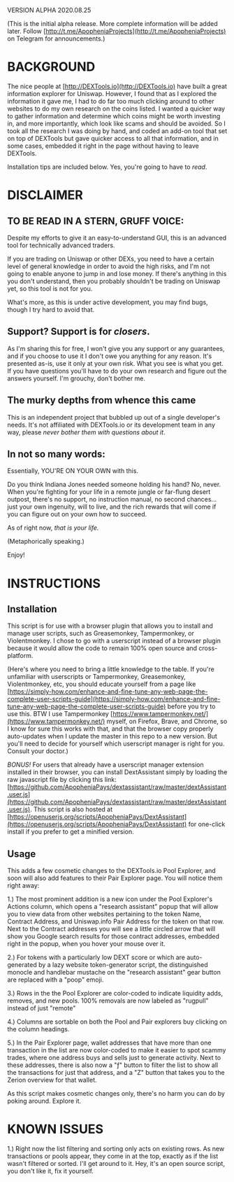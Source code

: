 VERSION ALPHA 2020.08.25
 
(This is the initial alpha release. More complete information will be added later. Follow [http://t.me/ApopheniaProjects](http://t.me/ApopheniaProjects) on Telegram for announcements.)

# BACKGROUND 

The nice people at [http://DEXTools.io](http://DEXTools.io) have built a great information explorer for Uniswap. However, I found that as I explored the information it gave me, I had to do far too much clicking around to other websites to do my own research on the coins listed. I wanted a quicker way to gather information and determine which coins might be worth investing in, and more importantly, which look like scams and should be avoided. So I took all the research I was doing by hand, and coded an add-on tool that set on top of DEXTools but gave quicker access to all that information, and in some cases, embedded it right in the page without having to leave DEXTools.

Installation tips are included below. Yes, you're going to have to _read_.

# DISCLAIMER 

## TO BE READ IN A STERN, GRUFF VOICE: 

Despite my efforts to give it an easy-to-understand GUI, this is an advanced tool for technically advanced traders.

If you are trading on Uniswap or other DEXs, you need to have a certain level of general knowledge in order to avoid the high risks, and I'm not going to enable anyone to jump in and lose money. If there's anything in this you don't understand, then you probably shouldn't be trading on Uniswap yet, so this tool is not for you.

What's more, as this is under active development, you may find bugs, though I try hard to avoid that.

## Support? Support is for _closers_.

As I'm sharing this for free, I won't give you any support or any guarantees, and if you choose to use it I don't owe you anything for any reason. It's presented as-is, use it only at your own risk. What you see is what you get. If you have questions you'll have to do your own research and figure out the answers yourself. I'm grouchy, don't bother me.

## The murky depths from whence this came

This is an independent project that bubbled up out of a single developer's needs. It's not affiliated with DEXTools.io or its development team in any way, please *never bother them with questions about it*.

## In not so many words:

Essentially, YOU'RE ON YOUR OWN with this. 

Do you think Indiana Jones needed someone holding his hand? No, never. When you're fighting for your life in a remote jungle or far-flung desert outpost, there's no support, no instruction manual, no second chances... just your own ingenuity, will to live, and the rich rewards that will come if you can figure out on your own how to succeed.

As of right now, _that is your life._

(Metaphorically speaking.)

Enjoy!

# INSTRUCTIONS 

## Installation

This script is for use with a browser plugin that allows you to install and manage user scripts, such as Greasemonkey, Tampermonkey, or Violentmonkey. I chose to go with a userscript instead of a browser plugin because it would allow the code to remain 100% open source and cross-platform. 

(Here's where you need to bring a little knowledge to the table. If you're unfamiliar with userscripts or Tampermonkey, Greasemonkey, Violentmonkey, etc, you should educate yourself from a page like [https://simply-how.com/enhance-and-fine-tune-any-web-page-the-complete-user-scripts-guide](https://simply-how.com/enhance-and-fine-tune-any-web-page-the-complete-user-scripts-guide) before you try to use this. BTW I use Tampermonkey [https://www.tampermonkey.net/](https://www.tampermonkey.net/) myself, on Firefox, Brave, and Chrome, so I know for sure this works with that, and that the browser copy properly auto-updates when I update the master in this repo to a new version. But you'll need to decide for yourself which userscript manager is right for you. Consult your doctor.)

*BONUS!* For users that already have a userscript manager extension installed in their browser, you can install DextAssistant simply by loading the raw javascript file by clicking this link: [https://github.com/ApopheniaPays/dextassistant/raw/master/dextAssistant.user.js](https://github.com/ApopheniaPays/dextassistant/raw/master/dextAssistant.user.js). This script is also hosted at [https://openuserjs.org/scripts/ApopheniaPays/DextAssistant](https://openuserjs.org/scripts/ApopheniaPays/DextAssistant) for one-click install if you prefer to get a minified version.

## Usage

This adds a few cosmetic changes to the DEXTools.io Pool Explorer, and soon will also add features to their Pair Explorer page. You will notice them right away:

1.) The most prominent addition is a new icon under the Pool Explorer's Actions column, which opens a "research assistant" popup that will allow you to view data from other websites pertaining to the token Name, Contract Address, and Uniswap.info Pair Address for the token on that row. Next to the Contract addresses you will see a little circled arrow that will show you Google search results for those contract addresses, embedded right in the popup, when you hover your mouse over it.

2.) For tokens with a particularly low DEXT score or which are auto-generated by a lazy website token-generator script, the distinguished monocle and handlebar mustache on the "research assistant" gear button are replaced with a "poop" emoji.

3.) Rows in the the Pool Explorer are color-coded to indicate liquidity adds, removes, and new pools. 100% removals are now labeled as "rugpull" instead of just "remote"

4.) Columns are sortable on both the Pool and Pair explorers buy clicking on the column headings.

5.) In the Pair Explorer page, wallet addresses that have more than one transaction in the list are now color-coded to make it easier to spot scammy trades, where one address buys and sells just to generate activity. Next to these addresses, there is also now a "ƒ" button to filter the list to show all the transactions for just that address, and a "Z" button that takes you to the Zerion overview for that wallet.

As this script makes cosmetic changes only, there's no harm you can do by poking around. Explore it.

# KNOWN ISSUES

1.) Right now the list filtering and sorting only acts on existing rows. As new transactions or pools appear, they come in at the top, exactly as if the list wasn't filtered or sorted. I'll get around to it. Hey, it's an open source script, you don't like it, fix it yourself.

